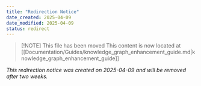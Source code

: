 ```yaml
---
title: "Redirection Notice"
date_created: 2025-04-09
date_modified: 2025-04-09
status: redirect
---
```


> [!NOTE] This file has been moved
> This content is now located at [[Documentation/Guides/knowledge_graph_enhancement_guide.md|knowledge_graph_enhancement_guide]]

*This redirection notice was created on 2025-04-09 and will be removed after two weeks.*
